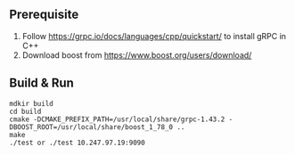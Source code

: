 ## Prerequisite
1. Follow https://grpc.io/docs/languages/cpp/quickstart/ to install gRPC in C++
2. Download boost from https://www.boost.org/users/download/

## Build & Run
```
mdkir build
cd build
cmake -DCMAKE_PREFIX_PATH=/usr/local/share/grpc-1.43.2 -DBOOST_ROOT=/usr/local/share/boost_1_78_0 ..
make
./test or ./test 10.247.97.19:9090
```
